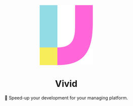 <div align="center">
  <img src="./vivid.svg" />

  <br />

  <h1>Vivid</h1>

  <p>🦄 Speed-up your development for your managing platform.</p>
</div>
